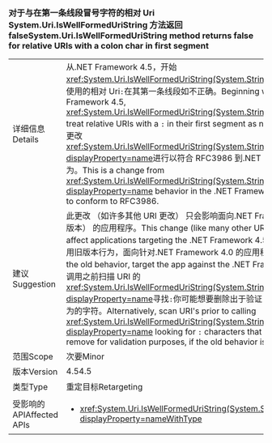 ### <a name="systemuriiswellformeduristring-method-returns-false-for-relative-uris-with-a-colon-char-in-first-segment"></a><span data-ttu-id="b9482-101">对于与在第一条线段冒号字符的相对 Uri System.Uri.IsWellFormedUriString 方法返回 false</span><span class="sxs-lookup"><span data-stu-id="b9482-101">System.Uri.IsWellFormedUriString method returns false for relative URIs with a colon char in first segment</span></span>

|   |   |
|---|---|
|<span data-ttu-id="b9482-102">详细信息</span><span class="sxs-lookup"><span data-stu-id="b9482-102">Details</span></span>|<span data-ttu-id="b9482-103">从.NET Framework 4.5，开始<xref:System.Uri.IsWellFormedUriString(System.String,System.UriKind)>会将使用的相对 Uri<code>:</code>在其第一条线段如不正确。</span><span class="sxs-lookup"><span data-stu-id="b9482-103">Beginning with the .NET Framework 4.5, <xref:System.Uri.IsWellFormedUriString(System.String,System.UriKind)> will treat relative URIs with a <code>:</code> in their first segment as not well formed.</span></span> <span data-ttu-id="b9482-104">这是从更改<xref:System.Uri.IsWellFormedUriString(System.String,System.UriKind)?displayProperty=name>进行以符合 RFC3986 到.NET Framework 4.0 中的行为。</span><span class="sxs-lookup"><span data-stu-id="b9482-104">This is a change from <xref:System.Uri.IsWellFormedUriString(System.String,System.UriKind)?displayProperty=name> behavior in the .NET Framework 4.0 that was made to conform to RFC3986.</span></span>|
|<span data-ttu-id="b9482-105">建议</span><span class="sxs-lookup"><span data-stu-id="b9482-105">Suggestion</span></span>|<span data-ttu-id="b9482-106">此更改 （如许多其他 URI 更改） 只会影响面向.NET Framework 4.5 （或更高版本） 的应用程序。</span><span class="sxs-lookup"><span data-stu-id="b9482-106">This change (like many other URI changes) will only affect applications targeting the .NET Framework 4.5 (or later).</span></span> <span data-ttu-id="b9482-107">若要继续使用旧版本行为，面向针对.NET Framework 4.0 的应用程序。</span><span class="sxs-lookup"><span data-stu-id="b9482-107">To keep using the old behavior, target the app against the .NET Framework 4.0.</span></span> <span data-ttu-id="b9482-108">或者，在调用之前扫描 URI 的<xref:System.Uri.IsWellFormedUriString(System.String,System.UriKind)?displayProperty=name>寻找<code>:</code>你可能想要删除出于验证目的，如果需要种旧行为的字符。</span><span class="sxs-lookup"><span data-stu-id="b9482-108">Alternatively, scan URI's prior to calling <xref:System.Uri.IsWellFormedUriString(System.String,System.UriKind)?displayProperty=name> looking for <code>:</code> characters that you may want to remove for validation purposes, if the old behavior is desirable.</span></span>|
|<span data-ttu-id="b9482-109">范围</span><span class="sxs-lookup"><span data-stu-id="b9482-109">Scope</span></span>|<span data-ttu-id="b9482-110">次要</span><span class="sxs-lookup"><span data-stu-id="b9482-110">Minor</span></span>|
|<span data-ttu-id="b9482-111">版本</span><span class="sxs-lookup"><span data-stu-id="b9482-111">Version</span></span>|<span data-ttu-id="b9482-112">4.5</span><span class="sxs-lookup"><span data-stu-id="b9482-112">4.5</span></span>|
|<span data-ttu-id="b9482-113">类型</span><span class="sxs-lookup"><span data-stu-id="b9482-113">Type</span></span>|<span data-ttu-id="b9482-114">重定目标</span><span class="sxs-lookup"><span data-stu-id="b9482-114">Retargeting</span></span>|
|<span data-ttu-id="b9482-115">受影响的 API</span><span class="sxs-lookup"><span data-stu-id="b9482-115">Affected APIs</span></span>|<ul><li><xref:System.Uri.IsWellFormedUriString(System.String,System.UriKind)?displayProperty=nameWithType></li></ul>|

